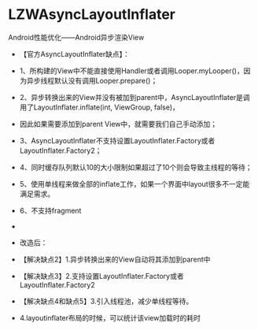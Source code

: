 # LZWAsyncLayoutInflater
Android性能优化——Android异步渲染View

 * <p>【官方AsyncLayoutInflater缺点】：</p>
 * <p> 1、所构建的View中不能直接使用Handler或者调用Looper.myLooper()，因为异步线程默认没有调用Looper.prepare()；</p>
 * <p> 2、异步转换出来的View并没有被加到parent中，AsyncLayoutInflater是调用了LayoutInflater.inflate(int, ViewGroup, false)，
 * 因此如果需要添加到parent View中，就需要我们自己手动添加；</p>
 * <p> 3、AsyncLayoutInflater不支持设置LayoutInflater.Factory或者LayoutInflater.Factory2；</p>
 * <p> 4、同时缓存队列默认10的大小限制如果超过了10个则会导致主线程的等待；</p>
 * <p> 5、使用单线程来做全部的inflate工作，如果一个界面中layout很多不一定能满足需求。</p>
 * <p>6、不支持fragment</p>
 *
 * <p>改造后：</p>
 * <p>【解决缺点2】1.异步转换出来的View自动将其添加到parent中</p>
 * <p>【解决缺点3】2.支持设置LayoutInflater.Factory或者LayoutInflater.Factory2</p>
 * <p>【解决缺点4和缺点5】3.引入线程池，减少单线程等待。</p>
 * <p>4.layoutinflater布局的时候，可以统计该view加载时的耗时</p>
